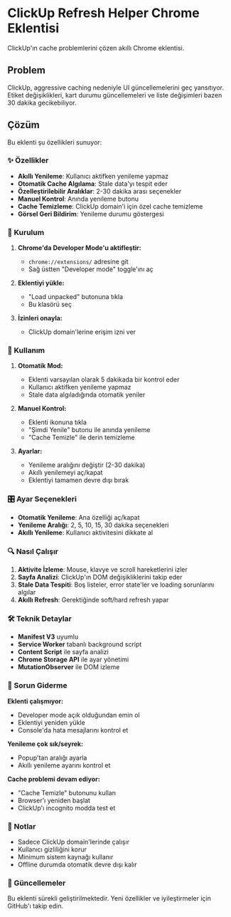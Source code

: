 # ClickUp Refresh Helper Chrome Eklentisi

ClickUp'ın cache problemlerini çözen akıllı Chrome eklentisi.

## Problem
ClickUp, aggressive caching nedeniyle UI güncellemelerini geç yansıtıyor. Etiket değişiklikleri, kart durumu güncellemeleri ve liste değişimleri bazen 30 dakika gecikebiliyor.

## Çözüm
Bu eklenti şu özellikleri sunuyor:

### ✨ Özellikler
- **Akıllı Yenileme**: Kullanıcı aktifken yenileme yapmaz
- **Otomatik Cache Algılama**: Stale data'yı tespit eder
- **Özelleştirilebilir Aralıklar**: 2-30 dakika arası seçenekler
- **Manuel Kontrol**: Anında yenileme butonu
- **Cache Temizleme**: ClickUp domain'i için özel cache temizleme
- **Görsel Geri Bildirim**: Yenileme durumu göstergesi

### 🔧 Kurulum

1. **Chrome'da Developer Mode'u aktifleştir:**
   - `chrome://extensions/` adresine git
   - Sağ üstten "Developer mode" toggle'ını aç

2. **Eklentiyi yükle:**
   - "Load unpacked" butonuna tıkla
   - Bu klasörü seç

3. **İzinleri onayla:**
   - ClickUp domain'lerine erişim izni ver

### 🎯 Kullanım

1. **Otomatik Mod:**
   - Eklenti varsayılan olarak 5 dakikada bir kontrol eder
   - Kullanıcı aktifken yenileme yapmaz
   - Stale data algıladığında otomatik yeniler

2. **Manuel Kontrol:**
   - Eklenti ikonuna tıkla
   - "Şimdi Yenile" butonu ile anında yenileme
   - "Cache Temizle" ile derin temizleme

3. **Ayarlar:**
   - Yenileme aralığını değiştir (2-30 dakika)
   - Akıllı yenilemeyi aç/kapat
   - Eklentiyi tamamen devre dışı bırak

### 🎛️ Ayar Seçenekleri

- **Otomatik Yenileme**: Ana özelliği aç/kapat
- **Yenileme Aralığı**: 2, 5, 10, 15, 30 dakika seçenekleri
- **Akıllı Yenileme**: Kullanıcı aktivitesini dikkate al

### 🔍 Nasıl Çalışır

1. **Aktivite İzleme**: Mouse, klavye ve scroll hareketlerini izler
2. **Sayfa Analizi**: ClickUp'ın DOM değişikliklerini takip eder
3. **Stale Data Tespiti**: Boş listeler, error state'ler ve loading sorunlarını algılar
4. **Akıllı Refresh**: Gerektiğinde soft/hard refresh yapar

### 🛠️ Teknik Detaylar

- **Manifest V3** uyumlu
- **Service Worker** tabanlı background script
- **Content Script** ile sayfa analizi
- **Chrome Storage API** ile ayar yönetimi
- **MutationObserver** ile DOM izleme

### 🐛 Sorun Giderme

**Eklenti çalışmıyor:**
- Developer mode açık olduğundan emin ol
- Eklentiyi yeniden yükle
- Console'da hata mesajlarını kontrol et

**Yenileme çok sık/seyrek:**
- Popup'tan aralığı ayarla
- Akıllı yenileme ayarını kontrol et

**Cache problemi devam ediyor:**
- "Cache Temizle" butonunu kullan
- Browser'ı yeniden başlat
- ClickUp'ı incognito modda test et

### 📝 Notlar

- Sadece ClickUp domain'lerinde çalışır
- Kullanıcı gizliliğini korur
- Minimum sistem kaynağı kullanır
- Offline durumda otomatik devre dışı kalır

### 🔄 Güncellemeler

Bu eklenti sürekli geliştirilmektedir. Yeni özellikler ve iyileştirmeler için GitHub'ı takip edin.
